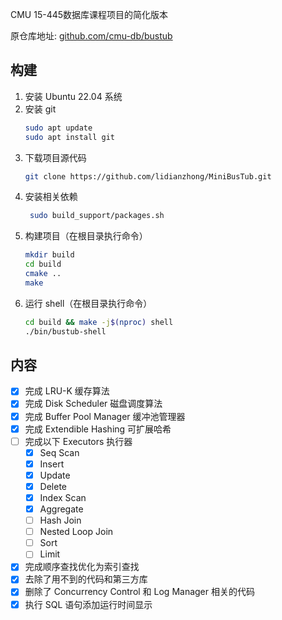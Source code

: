 CMU 15-445数据库课程项目的简化版本

原仓库地址: [github.com/cmu-db/bustub](https://github.com/cmu-db/bustub)

## 构建

1. 安装 Ubuntu 22.04 系统
2. 安装 git
    ```bash
    sudo apt update
    sudo apt install git
    ```
3. 下载项目源代码
    ```bash
    git clone https://github.com/lidianzhong/MiniBusTub.git
   ```
4. 安装相关依赖
   ```bash
    sudo build_support/packages.sh
   ```
5. 构建项目（在根目录执行命令）
   ```bash
   mkdir build
   cd build
   cmake ..
   make
   ```
6. 运行 shell（在根目录执行命令）
    ```bash
    cd build && make -j$(nproc) shell
    ./bin/bustub-shell
    ```

## 内容

- [x] 完成 LRU-K 缓存算法
- [x] 完成 Disk Scheduler 磁盘调度算法
- [x] 完成 Buffer Pool Manager 缓冲池管理器
- [x] 完成 Extendible Hashing 可扩展哈希
- [ ] 完成以下 Executors 执行器
  - [x] Seq Scan
  - [x] Insert
  - [x] Update
  - [x] Delete
  - [x] Index Scan
  - [x] Aggregate
  - [ ] Hash Join
  - [ ] Nested Loop Join
  - [ ] Sort
  - [ ] Limit
- [x] 完成顺序查找优化为索引查找
- [x] 去除了用不到的代码和第三方库
- [x] 删除了 Concurrency Control 和 Log Manager 相关的代码
- [x] 执行 SQL 语句添加运行时间显示